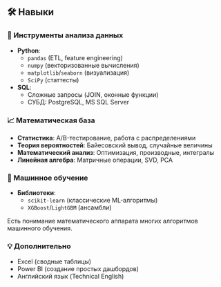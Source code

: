 ## 🛠 Навыки  



### 🐍 Инструменты анализа данных
- **Python**:  
  - `pandas` (ETL, feature engineering)  
  - `numpy` (векторизованные вычисления)  
  - `matplotlib`/`seaborn` (визуализация)  
  - `SciPy` (статтесты)  
- **SQL**:  
  - Сложные запросы (JOIN, оконные функции)  
  - СУБД: PostgreSQL, MS SQL Server  

### 📈 Математическая база
- **Статистика**: A/B-тестирование, работа с распределениями  
- **Теория вероятностей**: Байесовский вывод, случайные величины  
- **Математический анализ**: Оптимизация, производные, интегралы  
- **Линейная алгебра**: Матричные операции, SVD, PCA  
### 🤖 Машинное обучение
- **Библиотеки**:  
  - `scikit-learn` (классические ML-алгоритмы)  
  - `XGBoost`/`LightGBM` (ансамбли)  

Есть понимание математического аппарата многих алгоритмов машинного обучения.

 

### 💡 Дополнительно
- Excel (сводные таблицы)
- Power BI (создание простых дашбордов)
- Английский язык (Technical English)  